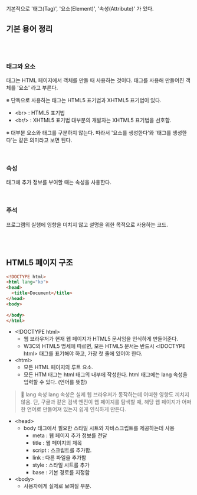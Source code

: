 기본적으로 '태그(Tag)', '요소(Element)', '속성(Attribute)' 가 있다.
<br/>

## 기본 용어 정리

<br/>
<br/>

### 태그와 요소
태그는 HTML 페이지에서 객체를 만들 때 사용하는 것이다. 태그를 사용해 만들어진 객체를 '요소' 라고 부른다.

※ 단독으로 사용하는 태그는 HTML5 표기법과 XHTML5 표기법이 있다.
- \<br> : HTML5 표기법
- \<br/> : XHTML5 표기법
대부분의 개발자는 XHTML5 표기법을 선호함.

※ 대부분 요소와 태그를 구분하지 않는다. 따라서 '요소를 생성한다'와 '태그를 생성한다'는 같은 의미라고 보면 된다.

<br/>

### 속성
태그에 추가 정보를 부여할 때는 속성을 사용한다.

<br/>

### 주석
프로그램의 실행에 영향을 미치지 않고 설명을 위한 목적으로 사용하는 코드.

<br/>
<br/>

## HTML5 페이지 구조
```html
<!DOCTYPE html>
<html lang="ko">
<head>
  <title>Document</title>
</head>
<body>
  
</body>
</html>
```
- \<!DOCTYPE html>
	- 웹 브라우저가 현재 웹 페이지가 HTML5 문서임을 인식하게 만들어준다.
	- W3C의 HTML5 명세에 따르면, 모든 HTML5 문서는 반드시 \<!DOCTYPE html> 태그를 표기해야 하고, 가장 첫 줄에 있어야 한다.
- \<html>
	- 모든 HTML 페이지의 루트 요소.
	- 모든 HTM 태그는 html 태그의 내부에 작성한다. html 태그에는 lang 속성을 입력할 수 있다. (언어를 뜻함)

>📌 lang 속성
>lang 속성은 실제 웹 브라우저가 동작하는데 어떠한 영향도 끼치지 않음. 단, 구글과 같은 검색 엔진이 웹 페이지를 탐색할 때, 해당 웹 페이지가 어떠한 언어로 만들어져 있는지 쉽게 인식하게 만든다.

- \<head>
	- body 태그에서 필요한 스타일 시트와 자바스크립트를 제공하는데 사용
		- meta : 웹 페이지 추가 정보를 전달
		- title : 웹 페이지의 제목
		- script : 스크립트를 추가함.
		- link : 다른 파일을 추가함
		- style : 스타일 시트를 추가
		- base : 기본 경로를 지정함
- \<body>
	- 사용자에게 실제로 보여질 부분.
